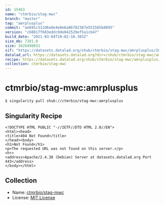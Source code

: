 ```yaml
---
id: 15463
name: "ctmrbio/stag-mwc"
branch: "master"
tag: "amrplusplus"
commit: "ae691c512d6e8e4e0e6a86782387e551565b8095"
version: "c68817f683eddc9de042529ef5a1cb47"
build_date: "2021-03-04T10:02:16.383Z"
size_mb: 7281.0
size: 3626496031
sif: "https://datasets.datalad.org/shub/ctmrbio/stag-mwc/amrplusplus/2021-03-04-ae691c51-c68817f6/c68817f683eddc9de042529ef5a1cb47.sif"
datalad_url: https://datasets.datalad.org?dir=/shub/ctmrbio/stag-mwc/amrplusplus/2021-03-04-ae691c51-c68817f6/
recipe: https://datasets.datalad.org/shub/ctmrbio/stag-mwc/amrplusplus/2021-03-04-ae691c51-c68817f6/Singularity
collection: ctmrbio/stag-mwc
---
```


# ctmrbio/stag-mwc:amrplusplus

```bash
$ singularity pull shub://ctmrbio/stag-mwc:amrplusplus
```

## Singularity Recipe

```singularity
<!DOCTYPE HTML PUBLIC "-//IETF//DTD HTML 2.0//EN">
<html><head>
<title>404 Not Found</title>
</head><body>
<h1>Not Found</h1>
<p>The requested URL was not found on this server.</p>
<hr>
<address>Apache/2.4.38 (Debian) Server at datasets.datalad.org Port 443</address>
</body></html>
```

## Collection

 - Name: [ctmrbio/stag-mwc](https://github.com/ctmrbio/stag-mwc)
 - License: [MIT License](https://api.github.com/licenses/mit)

